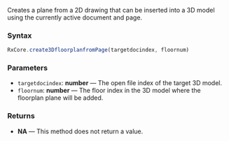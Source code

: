 Creates a plane from a 2D drawing that can be inserted into a 3D model using the currently active document and page.

### Syntax

```typescript
RxCore.create3DfloorplanfromPage(targetdocindex, floornum)
```

### Parameters

- `targetdocindex`: **number** — The open file index of the target 3D model.
- `floornum`: **number** — The floor index in the 3D model where the floorplan plane will be added.

### Returns

- **NA** — This method does not return a value.